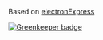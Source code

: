 Based on [electronExpress](https://github.com/electron/electron-quick-start/)


[![Greenkeeper badge](https://badges.greenkeeper.io/sohwendy/electron-koa-app.svg)](https://greenkeeper.io/)